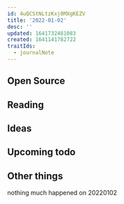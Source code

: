 ```yaml
---
id: 4uQCStNLtzKxj0MXgKEZV
title: '2022-01-02'
desc: ''
updated: 1641732481083
created: 1641141782722
traitIds:
  - journalNote
---
```



## Open Source

## Reading

## Ideas

## Upcoming todo

## Other things

nothing much happened on 20220102
